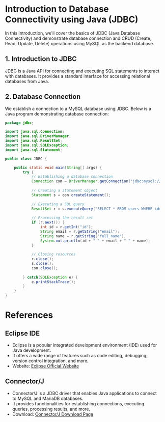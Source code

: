 # Introduction to Database Connectivity using Java (JDBC)

In this introduction, we'll cover the basics of JDBC (Java Database Connectivity) and demonstrate database connection and CRUD (Create, Read, Update, Delete) operations using MySQL as the backend database.

## 1. Introduction to JDBC

JDBC is a Java API for connecting and executing SQL statements to interact with databases. It provides a standard interface for accessing relational databases from Java.

## 2. Database Connection

We establish a connection to a MySQL database using JDBC. Below is a Java program demonstrating database connection:

```java
package jdbc;

import java.sql.Connection;
import java.sql.DriverManager;
import java.sql.ResultSet;
import java.sql.SQLException;
import java.sql.Statement;

public class JDBC {

    public static void main(String[] args) {
        try {
            // Establishing a database connection
            Connection con = DriverManager.getConnection("jdbc:mysql://localhost:3306/blogdb2?createDatabaseIfNotExist=true","root","root12345");
            
            // Creating a statement object
            Statement s = con.createStatement();
            
            // Executing a SQL query
            ResultSet r = s.executeQuery("SELECT * FROM users WHERE id=2");
            
            // Processing the result set
            if (r.next()) {
                int id = r.getInt("id");
                String email = r.getString("email");
                String name = r.getString("full_name");
                System.out.println(id + " " + email + " " + name);
            }
            
            // Closing resources
            r.close();
            s.close();
            con.close();
            
        } catch(SQLException e) {
            e.printStackTrace();
        }
    }
}
```



# References

## Eclipse IDE

- Eclipse is a popular integrated development environment (IDE) used for Java development.
- It offers a wide range of features such as code editing, debugging, version control integration, and more.
- Website: [Eclipse Official Website](https://www.eclipse.org/)

## Connector/J

- Connector/J is a JDBC driver that enables Java applications to connect to MySQL and MariaDB databases.
- It provides functionalities for establishing connections, executing queries, processing results, and more.
- Download: [Connector/J Download Page](https://dev.mysql.com/downloads/connector/j/)


